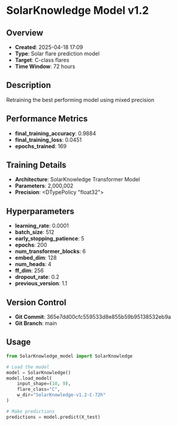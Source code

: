 # SolarKnowledge Model v1.2

## Overview
- **Created**: 2025-04-18 17:09
- **Type**: Solar flare prediction model
- **Target**: C-class flares
- **Time Window**: 72 hours

## Description
Retraining the best performing model using mixed precision

## Performance Metrics
- **final_training_accuracy**: 0.9884
- **final_training_loss**: 0.0451
- **epochs_trained**: 169


## Training Details
- **Architecture**: SolarKnowledge Transformer Model
- **Parameters**: 2,000,002
- **Precision**: <DTypePolicy "float32">

## Hyperparameters
- **learning_rate**: 0.0001
- **batch_size**: 512
- **early_stopping_patience**: 5
- **epochs**: 200
- **num_transformer_blocks**: 6
- **embed_dim**: 128
- **num_heads**: 4
- **ff_dim**: 256
- **dropout_rate**: 0.2
- **previous_version**: 1.1

## Version Control
- **Git Commit**: 365e7dd00cfc559533d8e855b59b95138532eb9a
- **Git Branch**: main

## Usage
```python
from SolarKnowledge_model import SolarKnowledge

# Load the model
model = SolarKnowledge()
model.load_model(
    input_shape=(10, 9), 
    flare_class="C", 
    w_dir="SolarKnowledge-v1.2-C-72h"
)

# Make predictions
predictions = model.predict(X_test)
```
